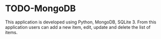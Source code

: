 # TODO-MongoDB
This application is developed using Python, MongoDB, SQLite 3. From this application users can add a new item, edit, update and delete the list of items. 

